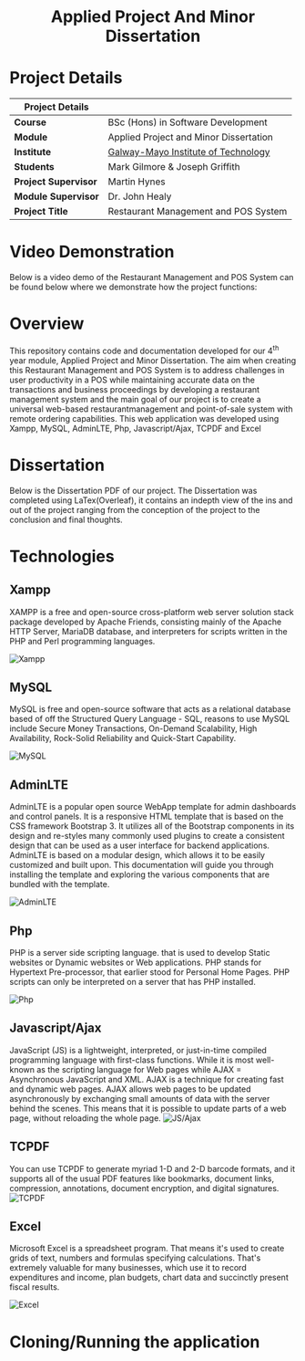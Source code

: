 <h1 align="center">Applied Project And Minor Dissertation </h1>


# Project Details

| Project Details   |     |
| --- | --- |
| **Course** | BSc (Hons) in Software Development  |
| **Module** |  Applied Project and Minor Dissertation |
| **Institute** | [Galway-Mayo Institute of Technology](http://www.gmit.ie/) |
| **Students** | Mark Gilmore & Joseph Griffith |
| **Project Supervisor** | Martin Hynes| 
| **Module Supervisor** | Dr. John Healy |
| **Project Title** | Restaurant Management and POS System |

# Video Demonstration
Below is a video demo of the Restaurant Management and POS System can be found below where we demonstrate how the project functions:

# Overview
This repository contains code and documentation developed for our 4<sup>th</sup> year module, Applied Project and Minor Dissertation.
The aim when creating this Restaurant Management and POS System is to address challenges in user productivity in a POS while maintaining accurate data on the transactions and business proceedings by developing a restaurant management system and the main goal of our project is to create a universal web-based restaurantmanagement and point-of-sale system with remote ordering capabilities. This web application was developed using Xampp, MySQL, AdminLTE, Php, Javascript/Ajax, TCPDF and Excel


# Dissertation
Below is the Dissertation PDF of our project. The Dissertation was completed using LaTex(Overleaf), it contains an indepth view of the ins and out of the project ranging from the conception of the project to the conclusion and final thoughts.

# Technologies

## Xampp
XAMPP is a free and open-source cross-platform web server solution stack package developed by Apache Friends, consisting mainly of the Apache HTTP Server, MariaDB database, and interpreters for scripts written in the PHP and Perl programming languages.


![Xampp](https://png2.cleanpng.com/sh/4cc94f987b65a0796c0a51ec7c5294b6/L0KzQYm3U8IxN6p4iZH0aYP2gLBuTgNyfZJ3fZ9qcnXkPcXsmQQue6pyetH1LYnofL32l715aZ51iJ8AYXKzdYm8gsA0OGprTpC8M0W3RYO7WcE2OmI6TKU7NUmzQYO8TwBvbz==/kisspng-square-area-text-symbol-yellow-xampp-5ab0e85b0309f6.3354524915215432590125.png)

## MySQL
MySQL is free and open-source software that acts as a relational database based of off the Structured Query Language - SQL, reasons to use MySQL include Secure Money Transactions, On-Demand Scalability, High Availability, Rock-Solid Reliability and Quick-Start Capability.

![MySQL](https://png2.cleanpng.com/sh/31670a8b0de05c957ac0dbfde03a8067/L0KzQYm3WMIyN6lsipH0aYP2gLBuTf16e6JxRel4cnvldbBqiL1laaVmetN8ZT3wicT4jL1kdKZ4jNd7LUXlR7Trg8g5OWVofaUCLkC3RIS8Vcc4OWY4TKs5OUW6RoGBVcIveJ9s/kisspng-mysql-workbench-database-mysql-cluster-5b7cdc8814ce37.0443557715349095760852.png)

## AdminLTE
AdminLTE is a popular open source WebApp template for admin dashboards and control panels. It is a responsive HTML template that is based on the CSS framework Bootstrap 3. It utilizes all of the Bootstrap components in its design and re-styles many commonly used plugins to create a consistent design that can be used as a user interface for backend applications. AdminLTE is based on a modular design, which allows it to be easily customized and built upon. This documentation will guide you through installing the template and exploring the various components that are bundled with the template.

![AdminLTE](https://scriptwriterph.com/wp-content/uploads/2018/11/Integrate-AdminLTE-In-Laravel-Complete-Guide-01.png)

## Php
PHP is a server side scripting language. that is used to develop Static websites or Dynamic websites or Web applications. PHP stands for Hypertext Pre-processor, that earlier stood for Personal Home Pages. PHP scripts can only be interpreted on a server that has PHP installed.

![Php](https://png2.cleanpng.com/sh/067a7ff41bc7becadcf4718b663fe39b/L0KzQYm3V8E0N51AgJH0aYP2gLBuTgBpeF58fdQ2ZHX5db32kP1mdqUyiNd7bD3vf7j2TgBpeF5xh9l4LUXlRIq4U8RmOmo6e9g7LkO8SIe3U8c4OWY4Sac6NUe1RoK9WcQveJ9s/kisspng-php-web-development-perl-logo-php-logo-5b49134e295cf2.3986037715315157261694.png)

## Javascript/Ajax
JavaScript (JS) is a lightweight, interpreted, or just-in-time compiled programming language with first-class functions. While it is most well-known as the scripting language for Web pages while AJAX = Asynchronous JavaScript and XML. AJAX is a technique for creating fast and dynamic web pages. AJAX allows web pages to be updated asynchronously by exchanging small amounts of data with the server behind the scenes. This means that it is possible to update parts of a web page, without reloading the whole page.
![JS/Ajax](https://png2.cleanpng.com/sh/e3efe072d407dac7e0244a44cf74db40/L0KzQYm3VcE6N6h2eZH0aYP2gLBuTfpifpJ4eARycISwcbBrTfpyfZZ3kZ9yboTogrLqlPl3bV5ritH3dD3ofrW0lBVjNZUyTdQ5MHS7R4HrUPM0QGozTKMEMUO5Roq4VcI3P2k3SKg9OEW4QXB3jvc=/kisspng-javascript-and-jquery-interactive-front-end-web-d-5b00d870d0c389.4191366915267820648551.png)

## TCPDF
You can use TCPDF to generate myriad 1-D and 2-D barcode formats, and it supports all of the usual PDF features like bookmarks, document links, compression, annotations, document encryption, and digital signatures.
![TCPDF](https://kiuvox.com/wp-content/uploads/2015/06/tcpdf_logo.png)

## Excel
Microsoft Excel is a spreadsheet program. That means it's used to create grids of text, numbers and formulas specifying calculations. That's extremely valuable for many businesses, which use it to record expenditures and income, plan budgets, chart data and succinctly present fiscal results.

![Excel](https://png2.cleanpng.com/sh/c8b56f394a0b7fa90fb8fb4ee6c5014a/L0KzQYm3U8MyN6p9iZH0aYP2gLBuTf1qa6N0i9HvdD3oiLTsjL1ucZR3hAV4ZoSwgMP2ivVkfF5xh9l4LX3sc8P2kB9nfF58RddDY3XvPYbogvZma2Y9UNMDOUS7PoG5U8A3QGg5Sac7MkW1R4S5UMU3P2YziNDw/kisspng-microsoft-excel-microsoft-project-logo-microsoft-w-excel-5abfec588a8948.0230687415225273205675.png)

# Cloning/Running the application

